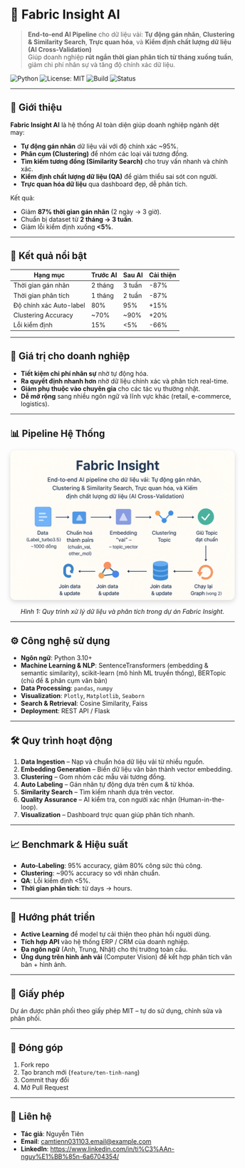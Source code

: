 # 🧵 Fabric Insight AI
> **End-to-end AI Pipeline** cho dữ liệu vải: **Tự động gán nhãn**, **Clustering & Similarity Search**, **Trực quan hóa**, và **Kiểm định chất lượng dữ liệu (AI Cross-Validation)**  
> Giúp doanh nghiệp **rút ngắn thời gian phân tích từ tháng xuống tuần**, giảm chi phí nhân sự và tăng độ chính xác dữ liệu.

![Python](https://img.shields.io/badge/Python-3.10%2B-blue)
![License: MIT](https://img.shields.io/badge/License-MIT-green)
![Build](https://img.shields.io/badge/Build-Passing-brightgreen)
![Status](https://img.shields.io/badge/Status-Active-success)

---

## 📌 Giới thiệu
**Fabric Insight AI** là hệ thống AI toàn diện giúp doanh nghiệp ngành dệt may:
- **Tự động gán nhãn** dữ liệu vải với độ chính xác ~95%.
- **Phân cụm (Clustering)** để nhóm các loại vải tương đồng.
- **Tìm kiếm tương đồng (Similarity Search)** cho truy vấn nhanh và chính xác.
- **Kiểm định chất lượng dữ liệu (QA)** để giảm thiểu sai sót con người.
- **Trực quan hóa dữ liệu** qua dashboard đẹp, dễ phân tích.

Kết quả:  
- Giảm **87% thời gian gán nhãn** (2 ngày → 3 giờ).
- Chuẩn bị dataset từ **2 tháng → 3 tuần**.
- Giảm lỗi kiểm định xuống **<5%**.

---

## 🚀 Kết quả nổi bật
| Hạng mục                | Trước AI  | Sau AI  | Cải thiện |
|-------------------------|-----------|---------|-----------|
| Thời gian gán nhãn      | 2 tháng   | 3 tuần  | -87%      |
| Thời gian phân tích     | 1 tháng   | 2 tuần  | -87%      |
| Độ chính xác Auto-label | 80%       | 95%     | +15%      |
| Clustering Accuracy     | ~70%      | ~90%    | +20%      |
| Lỗi kiểm định           | 15%       | <5%     | -66%      |

---

## 🎯 Giá trị cho doanh nghiệp
- **Tiết kiệm chi phí nhân sự** nhờ tự động hóa.
- **Ra quyết định nhanh hơn** nhờ dữ liệu chính xác và phân tích real-time.
- **Giảm phụ thuộc vào chuyên gia** cho các tác vụ thường nhật.
- **Dễ mở rộng** sang nhiều ngôn ngữ và lĩnh vực khác (retail, e-commerce, logistics).

---

## 📊 Pipeline Hệ Thống

<p align="center">
  <img src="./fabric_insight_pipeline.png" 
       alt="Fabric Insight Pipeline" 
       width="850" 
       style="border-radius: 12px; box-shadow: 0 4px 12px rgba(0,0,0,0.15);">
</p>

<p align="center"><em>Hình 1: Quy trình xử lý dữ liệu và phân tích trong dự án Fabric Insight.</em></p>

---

## ⚙️ Công nghệ sử dụng
- **Ngôn ngữ**: Python 3.10+
- **Machine Learning & NLP**: SentenceTransformers (embedding & semantic similarity), scikit-learn (mô hình ML truyền thống), BERTopic (chủ đề & phân cụm văn bản)
- **Data Processing**: `pandas`, `numpy`
- **Visualization**: `Plotly`, `Matplotlib`, `Seaborn`
- **Search & Retrieval**: Cosine Similarity, Faiss
- **Deployment**: REST API / Flask 

---

## 🛠️ Quy trình hoạt động
1. **Data Ingestion** – Nạp và chuẩn hóa dữ liệu vải từ nhiều nguồn.
2. **Embedding Generation** – Biến dữ liệu văn bản thành vector embedding.
3. **Clustering** – Gom nhóm các mẫu vải tương đồng.
4. **Auto Labeling** – Gán nhãn tự động dựa trên cụm & từ khóa.
5. **Similarity Search** – Tìm kiếm nhanh dựa trên vector.
6. **Quality Assurance** – AI kiểm tra, con người xác nhận (Human-in-the-loop).
7. **Visualization** – Dashboard trực quan giúp phân tích nhanh.

---

## 📈 Benchmark & Hiệu suất
- **Auto-Labeling**: 95% accuracy, giảm 80% công sức thủ công.
- **Clustering**: ~90% accuracy so với nhãn chuẩn.
- **QA**: Lỗi kiểm định <5%.
- **Thời gian phân tích**: từ days → hours.

---

## 🔮 Hướng phát triển
- **Active Learning** để model tự cải thiện theo phản hồi người dùng.
- **Tích hợp API** vào hệ thống ERP / CRM của doanh nghiệp.
- **Đa ngôn ngữ** (Anh, Trung, Nhật) cho thị trường toàn cầu.
- **Ứng dụng trên hình ảnh vải** (Computer Vision) để kết hợp phân tích văn bản + hình ảnh.

---

## 📜 Giấy phép
Dự án được phân phối theo giấy phép MIT – tự do sử dụng, chỉnh sửa và phân phối.

---

## 🤝 Đóng góp
1. Fork repo
2. Tạo branch mới (`feature/ten-tinh-nang`)
3. Commit thay đổi
4. Mở Pull Request

---

## 📧 Liên hệ
- **Tác giả**: Nguyễn Tiên
- **Email**: camtienn031103.email@example.com
- **LinkedIn**: https://www.linkedin.com/in/ti%C3%AAn-nguy%E1%BB%85n-6a6704354/
